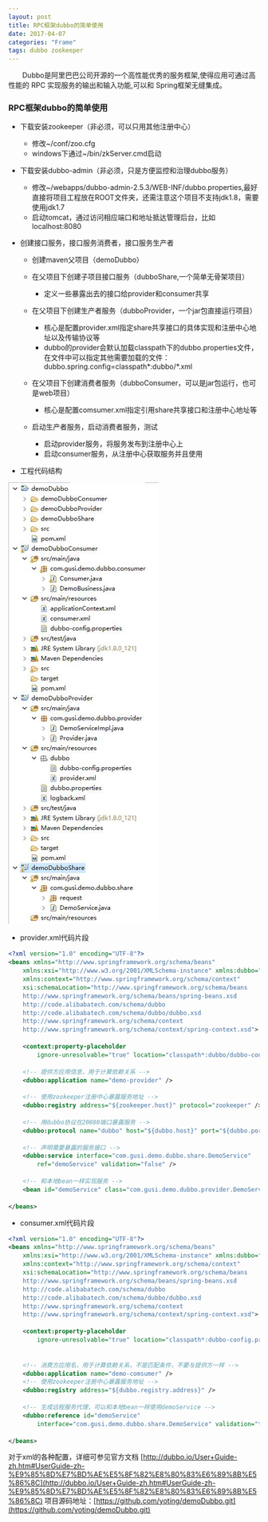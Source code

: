 ```yaml
---
layout: post
title: RPC框架dubbo的简单使用
date: 2017-04-07
categories: "Frame"
tags: dubbo zookeeper
---
```

&ensp;&ensp;&ensp;&ensp;Dubbo是阿里巴巴公司开源的一个高性能优秀的服务框架,使得应用可通过高性能的 RPC 实现服务的输出和输入功能,可以和 Spring框架无缝集成。

### RPC框架dubbo的简单使用

- 下载安装zookeeper（非必须，可以只用其他注册中心）
    - 修改~/conf/zoo.cfg
    - windows下通过~/bin/zkServer.cmd启动
- 下载安装dubbo-admin（非必须，只是方便监控和治理dubbo服务）
    - 修改~/webapps/dubbo-admin-2.5.3/WEB-INF/dubbo.properties,最好直接将项目工程放在ROOT文件夹，还需注意这个项目不支持jdk1.8，需要使用jdk1.7
    - 启动tomcat，通过访问相应端口和地址抵达管理后台，比如localhost:8080
- 创建接口服务，接口服务消费者，接口服务生产者
    - 创建maven父项目（demoDubbo）
    - 在父项目下创建子项目接口服务（dubboShare,一个简单无骨架项目）
        - 定义一些暴露出去的接口给provider和consumer共享

    - 在父项目下创建生产者服务（dubboProvider，一个jar包直接运行项目）
        - 核心是配置provider.xml指定share共享接口的具体实现和注册中心地址以及传输协议等
        - dubbo的provider会默认加载classpath下的dubbo.properties文件，在文件中可以指定其他需要加载的文件：dubbo.spring.config=classpath\*:dubbo/\*.xml
    - 在父项目下创建消费者服务（dubboConsumer，可以是jar包运行，也可是web项目）
        - 核心是配置comsumer.xml指定引用share共享接口和注册中心地址等
    - 启动生产者服务，启动消费者服务，测试
        - 启动provider服务，将服务发布到注册中心上
        - 启动consumer服务，从注册中心获取服务并且使用

- 工程代码结构

![image](/assets/yoting/post/commonUtils/demoDubboProject.jpg)

- provider.xml代码片段

```xml
<?xml version="1.0" encoding="UTF-8"?>
<beans xmlns="http://www.springframework.org/schema/beans"
	xmlns:xsi="http://www.w3.org/2001/XMLSchema-instance" xmlns:dubbo="http://code.alibabatech.com/schema/dubbo"
	xmlns:context="http://www.springframework.org/schema/context"
	xsi:schemaLocation="http://www.springframework.org/schema/beans
    http://www.springframework.org/schema/beans/spring-beans.xsd  
    http://code.alibabatech.com/schema/dubbo  
    http://code.alibabatech.com/schema/dubbo/dubbo.xsd
    http://www.springframework.org/schema/context
    http://www.springframework.org/schema/context/spring-context.xsd">

	<context:property-placeholder
		ignore-unresolvable="true" location="classpath*:dubbo/dubbo-config.properties" />

	<!-- 提供方应用信息，用于计算依赖关系 -->
	<dubbo:application name="demo-provider" />

	<!-- 使用zookeeper注册中心暴露服务地址 -->
	<dubbo:registry address="${zookeeper.host}" protocol="zookeeper" />

	<!-- 用dubbo协议在20880端口暴露服务 -->
	<dubbo:protocol name="dubbo" host="${dubbo.host}" port="${dubbo.port}" />

	<!-- 声明需要暴露的服务接口 -->
	<dubbo:service interface="com.gusi.demo.dubbo.share.DemoService"
		ref="demoService" validation="false" />

	<!-- 和本地bean一样实现服务 -->
	<bean id="demoService" class="com.gusi.demo.dubbo.provider.DemoServiceImpl"></bean>

</beans>
```       

- consumer.xml代码片段

```xml
<?xml version="1.0" encoding="UTF-8"?>
<beans xmlns="http://www.springframework.org/schema/beans"
	xmlns:xsi="http://www.w3.org/2001/XMLSchema-instance" xmlns:dubbo="http://code.alibabatech.com/schema/dubbo"
	xmlns:context="http://www.springframework.org/schema/context"
	xsi:schemaLocation="http://www.springframework.org/schema/beans
    http://www.springframework.org/schema/beans/spring-beans.xsd  
    http://code.alibabatech.com/schema/dubbo  
    http://code.alibabatech.com/schema/dubbo/dubbo.xsd
    http://www.springframework.org/schema/context
    http://www.springframework.org/schema/context/spring-context.xsd">

	<context:property-placeholder
		ignore-unresolvable="true" location="classpath*:dubbo-config.properties" />


	<!-- 消费方应用名，用于计算依赖关系，不是匹配条件，不要与提供方一样 -->
	<dubbo:application name="demo-comsumer" />
	<!-- 使用zookeeper注册中心暴露服务地址 -->
	<dubbo:registry address="${dubbo.registry.address}" />

	<!-- 生成远程服务代理，可以和本地bean一样使用demoService -->
	<dubbo:reference id="demoService"
		interface="com.gusi.demo.dubbo.share.DemoService" validation="true" />

</beans>  
```

对于xml的各种配置，详细可参见官方文档
[http://dubbo.io/User+Guide-zh.htm#UserGuide-zh-%E9%85%8D%E7%BD%AE%E5%8F%82%E8%80%83%E6%89%8B%E5%86%8C](http://dubbo.io/User+Guide-zh.htm#UserGuide-zh-%E9%85%8D%E7%BD%AE%E5%8F%82%E8%80%83%E6%89%8B%E5%86%8C)
项目源码地址：[https://github.com/yoting/demoDubbo.git](https://github.com/yoting/demoDubbo.git)
